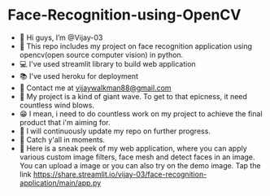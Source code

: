 # Face-Recognition-using-OpenCV
- 👋 Hi guys, I’m @Vijay-03
- 🎯 This repo includes my project on face recognition application using opencv(open source computer vision) in python.
- 💻 I've used streamlit library to build web application
- 📚 I've used heroku for deployment
- 📧 Contact me at vijaywalkman88@gmail.com
- 🌊 My project is a kind of giant wave. To get to that epicness, it need countless wind blows.
- 😁 I mean, i need to do countless work on my project to achieve the final product that i'm aiming for.
- 🚀 I will continuously update my repo on further progress.
- 👋 Catch y'all in moments.
- 👀 Here is a sneak peek of my web application, where you can apply various custom image filters, face mesh and detect faces in an image. You can upload a image or you can also try on the demo image. Tap the link https://share.streamlit.io/vijay-03/face-recognition-application/main/app.py
